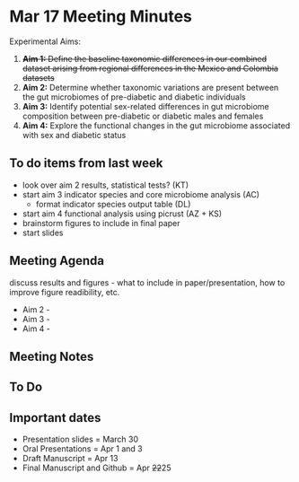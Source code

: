 # Mar 17 Meeting Minutes

Experimental Aims: 
1. ~~**Aim 1:** Define the baseline taxonomic differences in our combined dataset arising from regional differences in the Mexico and Colombia datasets~~
2. **Aim 2:** Determine whether taxonomic variations are present between the gut microbiomes of pre-diabetic and diabetic individuals
3. **Aim 3:** Identify potential sex-related differences in gut microbiome composition between pre-diabetic or diabetic males and females
4. **Aim 4:** Explore the functional changes in the gut microbiome associated with sex and diabetic status

## To do items from last week
* look over aim 2 results, statistical tests? (KT)
* start aim 3 indicator species and core microbiome analysis (AC) 
  * format indicator species output table (DL)
* start aim 4 functional analysis using picrust (AZ + KS)
* brainstorm figures to include in final paper
* start slides

## Meeting Agenda
discuss results and figures - what to include in paper/presentation, how to improve figure readibility, etc. 
* Aim 2 -
* Aim 3 -
* Aim 4 - 

## Meeting Notes


## To Do


## Important dates
* Presentation slides = March 30
* Oral Presentations = Apr 1 and 3
* Draft Manuscript = Apr 13
* Final Manuscript and Github = Apr ~~22~~25

